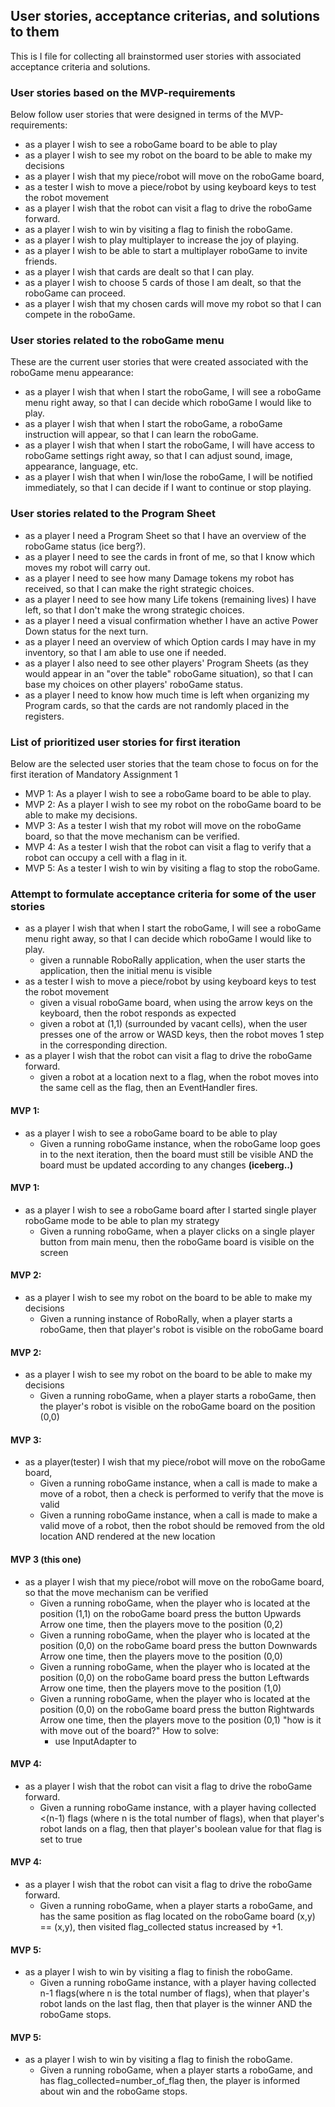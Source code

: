 ## User stories, acceptance criterias, and solutions to them
This is I file for collecting all brainstormed user stories with associated acceptance criteria and solutions.

### User stories based on the MVP-requirements
Below follow user stories that were designed in terms of the MVP-requirements:
- as a player I wish to see a roboGame board to be able to play 
- as a player I wish to see my robot on the board to be able to make my decisions
- as a player I wish that my piece/robot will move on the roboGame board,
- as a tester I wish to move a piece/robot by using keyboard keys to test the robot movement
- as a player I wish that the robot can visit a flag to drive the roboGame forward.
- as a player I wish to win by visiting a flag to finish the roboGame.
- as a player I wish to play multiplayer to increase the joy of playing.
- as a player I wish to be able to start a multiplayer roboGame to invite friends.
- as a player I wish that cards are dealt so that I can play.
- as a player I wish to choose 5 cards of those I am dealt, so that the roboGame can proceed.
- as a player I wish that my chosen cards will move my robot so that I can compete in the roboGame.

### User stories related to the roboGame menu
These are the current user stories that were created associated with the roboGame menu appearance:
- as a player I wish that when I start the roboGame, I will see a roboGame menu right away, so that I can decide which
  roboGame I would like to play.
- as a player I wish that when I start the roboGame, a roboGame instruction will appear, so that I can learn the roboGame.
- as a player I wish that when I start the roboGame, I will have access to roboGame settings right away, so that I 
  can adjust sound, image, appearance, language, etc.
- as a player I wish that when I win/lose the roboGame, I will be notified immediately, so that I can decide if I want to
  continue or stop playing.

### User stories related to the Program Sheet

- as a player I need a Program Sheet so that I have an overview of the roboGame status (ice berg?).
- as a player I need to see the cards in front of me, so that I know which moves my robot will carry out.
- as a player I need to see how many Damage tokens my robot has received, so that I can make the right strategic
  choices.
- as a player I need to see how many Life tokens (remaining lives) I have left, so that I don't make the wrong
  strategic choices.
- as a player I need a visual confirmation whether I have an active Power Down status for the next turn.
- as a player I need an overview of which Option cards I may have in my inventory, so that I am able to use one if
  needed.
- as a player I also need to see other players' Program Sheets (as they would appear in an "over the table" roboGame
  situation), so that I can base my choices on other players' roboGame status.
- as a player I need to know how much time is left when organizing my Program cards, so that the cards are not
  randomly placed in the registers.

### List of prioritized user stories for first iteration
Below are the selected user stories that the team chose to focus on for the first iteration of Mandatory Assignment 1
- MVP 1: As a player I wish to see a roboGame board to be able to play.
- MVP 2: As a player I wish to see my robot on the roboGame board to be able to make my decisions.
- MVP 3: As a tester I wish that my robot will move on the roboGame board, so that the move mechanism can be verified.
- MVP 4: As a tester I wish that the robot can visit a flag to verify that a robot can occupy a cell with a flag in it.
- MVP 5: As a tester I wish to win by visiting a flag to stop the roboGame.


### Attempt to formulate acceptance criteria for some of the user stories

- as a player I wish that when I start the roboGame, I will see a roboGame menu right away, so that I can decide which
  roboGame I would like to play.
  - given a runnable RoboRally application,
    when the user starts the application,
    then the initial menu is visible
- as a tester I wish to move a piece/robot by using keyboard keys to test the robot movement
  - given a visual roboGame board,
    when using the arrow keys on the keyboard,
    then the robot responds as expected
  - given a robot at (1,1) (surrounded by vacant cells),
    when the user presses one of the arrow or WASD keys,
    then the robot moves 1 step in the corresponding direction.
- as a player I wish that the robot can visit a flag to drive the roboGame forward.
  - given a robot at a location next to a flag,
    when the robot moves into the same cell as the flag,
    then an EventHandler fires.


#### MVP 1:
- as a player I wish to see a roboGame board to be able to play
  - Given a running roboGame instance,
    when the roboGame loop goes in to the next iteration,
    then the board must still be visible
    AND the board must be updated according to any changes
    __(iceberg..)__
    
#### MVP 1:
- as a player I wish to see a roboGame board after I started single player roboGame mode to be able to plan my strategy
  - Given a running roboGame, when a player clicks on a single player button from main menu, then the roboGame board is visible on the screen    


#### MVP 2:
- as a player I wish to see my robot on the board to be able to make my decisions
  - Given a running instance of RoboRally,
  when a player starts a roboGame,
    then that player's robot is visible on the roboGame board
#### MVP 2:
- as a player I wish to see my robot on the board to be able to make my decisions
  - Given a running roboGame, when a player starts a roboGame, then the player's robot is visible on the roboGame board on the position (0,0)



#### MVP 3:
- as a player(tester) I wish that my piece/robot will move on the roboGame board,
  - Given a running roboGame instance,
    when a call is made to make a move of a robot,
    then a check is performed to verify that the move is valid
  - Given a running roboGame instance, 
    when a call is made to make a valid move of a robot,
    then the robot should be removed from the old location
    AND rendered at the new location
#### MVP 3 (this one)
- as a player I wish that my piece/robot will move on the roboGame board, so that the move mechanism can be verified
  - Given a running roboGame, when the player who is located at the position (1,1) on the roboGame board press the button Upwards Arrow one time, then the players move to     the position (0,2)
  - Given a running roboGame, when the player who is located at the position (0,0) on the roboGame board press the button Downwards Arrow one time, then the players move     to the position (0,0)
  - Given a running roboGame, when the player who is located at the position (0,0) on the roboGame board press the button Leftwards Arrow one time, then the players move     to the position (1,0)
  - Given a running roboGame, when the player who is located at the position (0,0) on the roboGame board press the button Rightwards Arrow one time, then the players move     to the position (0,1)
"how is it with move out of the board?"
 How to solve:
    - use InputAdapter to 



#### MVP 4:
- as a player I wish that the robot can visit a flag to drive the roboGame forward.
  - Given a running roboGame instance,
  with a player having collected <(n-1) flags (where n is the total number of flags),
    when that player's robot lands on a flag,
    then that player's boolean value for that flag is set to true
#### MVP 4:

- as a player I wish that the robot can visit a flag to drive the roboGame forward.
  - Given a running roboGame, when a player starts a roboGame, and has the same position as flag located on the roboGame board (x,y) == (x,y), then visited flag_collected status increased by +1.
    

#### MVP 5:
- as a player I wish to win by visiting a flag to finish the roboGame.
  - Given a running roboGame instance,
    with a player having collected n-1 flags(where n is the total number of flags), 
    when that player's robot lands on the last flag,
    then that player is the winner 
    AND the roboGame stops.
#### MVP 5:
- as a player I wish to win by visiting a flag to finish the roboGame.
  - Given a running roboGame, when a player starts a roboGame, and has flag_collected=number_of_flag  then, the player is informed about win and the roboGame stops.

